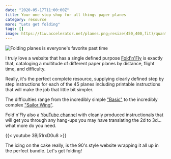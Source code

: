 ```yaml
---
date: "2020-05-17T11:00:00Z"
title: Your one stop shop for all things paper planes
category: resource
more: "Lets get folding"
tags: []
image: https://tiw.accelerator.net/planes.png;resize(450,400,fit)/quantize(16)/quality(20).png
---
```


![Folding planes is everyone's favorite past time](https://tiw.accelerator.net/planes.png;resize(450,400,fit)/quantize(16)/quality(20).png)

I truly love a website that has a single defined purpose [Fold'n'Fly](https://www.foldnfly.com/) is exactly that, cataloging a multitude of different paper planes by distance, flight time, and difficulty.

<!--more-->

Really, it's the perfect complete resource, supplying clearly defined step by step instructions for each of the 45 planes including printable instructions that will make the job that little bit simpler.

The difficulties range from the incredibly simple ["Basic"](https://www.foldnfly.com/0.html#The-Basic) to the incredibly complex ["Sailor Wing"](https://www.foldnfly.com/28.html#Sailor-Wing-Plane).

Fold'n'Fly also a [YouTube channel](https://www.youtube.com/user/Foldnflycom/) with cleanly produced instructionals that will get you through any hang-ups you may have translating the 2d to 3d... what more do you need.

{{< youtube 3Bj51rxD0u8 >}}

The icing on the cake really, is the 90's style website wrapping it all up in the perfect bundle. Let's get folding!
